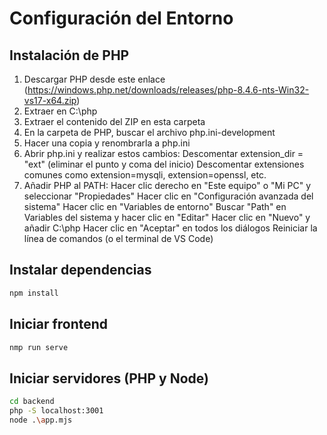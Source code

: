 # Configuración del Entorno

## Instalación de PHP
1. Descargar PHP desde este enlace (https://windows.php.net/downloads/releases/php-8.4.6-nts-Win32-vs17-x64.zip)
2. Extraer en C:\php
3. Extraer el contenido del ZIP en esta carpeta
4. En la carpeta de PHP, buscar el archivo php.ini-development
5. Hacer una copia y renombrarla a php.ini
6. Abrir php.ini y realizar estos cambios:
    Descomentar extension_dir = "ext" (eliminar el punto y coma del inicio)
    Descomentar extensiones comunes como extension=mysqli, extension=openssl, etc.
7. Añadir PHP al PATH:
    Hacer clic derecho en "Este equipo" o "Mi PC" y seleccionar "Propiedades"
    Hacer clic en "Configuración avanzada del sistema"
    Hacer clic en "Variables de entorno"
    Buscar "Path" en Variables del sistema y hacer clic en "Editar"
    Hacer clic en "Nuevo" y añadir C:\php
    Hacer clic en "Aceptar" en todos los diálogos
    Reiniciar la línea de comandos (o el terminal de VS Code)

## Instalar dependencias

```bash 
npm install
```

## Iniciar frontend

```bash 
nmp run serve
```

## Iniciar servidores (PHP y Node)
```bash
cd backend
php -S localhost:3001
node .\app.mjs
```
